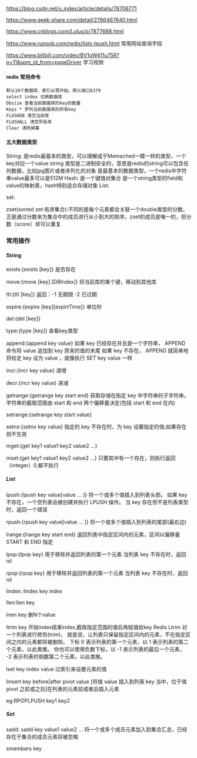 <!--
 * @Author: your name
 * @Date: 2020-11-10 15:11:26
 * @LastEditTime: 2021-05-18 16:22:42
 * @LastEditors: Please set LastEditors
 * @Description: In User Settings Edit
 * @FilePath: \Notes\Redis\下载操作文档.md
-->
https://blog.csdn.net/y_index/article/details/78706771

https://www.geek-share.com/detail/2786467640.html

https://www.cnblogs.com/Lulus/p/7877688.html

https://www.runoob.com/redis/lists-lpush.html  常用网站查询字段

https://www.bilibili.com/video/BV1oW411u75R?p=11&spm_id_from=pageDriver  学习视频

#### redis 常用命令

```redis
默认16个数据库，索引从零开始，默认端口6379
select index 切换数据库 
Dbsize 查看当前数据库的key的数量
Keys * 罗列当前数据库的所有key
FLUSHDB 清空当前库
FLUSHALL 清空所有库
Clear 清除屏幕
```

#### 五大数据类型

String: 是redis最基本的类型，可以理解成于Memached一模一样的类型，一个key对应一个value
        string 类型是二进制安全的，意思是redis的string可以包含任何数据，比如jpg图片或者序列化的对象
        是最基本的数据类型，一个redis中字符串value最多可以是512M
Hash:   是一个键值对集合
        是一个string类型的field和value的映射表，hash特别适合存储对象
List:   

set:

zset(sorted zet:有序集合):不同的是每个元素都会关联一个double类型的分数。
        正是通过分数来为集合中的成员进行从小到大的排序。zset的成员是唯一的，但分数（score）却可以重复

### 常用操作

#### String

exists:{exists [key]}  是否存在

move:{move [key] [DBIndex]} 将当前库的某个键，移动到其他库 

ttl:{ttl [key]} 返回：-1  无期限    -2  已过期

expire:{expire [key][expirtTime]} 单位秒  

del:{del [key]}

type:{type [key]} 查看key类型

append:{append key value}  如果 key 已经存在并且是一个字符串， APPEND 命令将 value 追加到 key 原来的值的末尾
                           如果 key 不存在， APPEND 就简单地将给定 key 设为  value ，就像执行 SET key value 一样

incr:{incr key value} 递增
 
decr:{incr key value} 递减

getrange:{getrange key start end} 获取存储在指定 key 中字符串的子字符串。字符串的截取范围由 start 和 end 两个偏移量决定(包括 start 和 end 在内)

setrange:{setrange key start value}

setnx:{setnx key value} 指定的 key 不存在时，为 key 设置指定的值;如果存在则不生效

mget:{get key1 value1 key2 value2 ...}

mset:{get key1 value1 key2 value2 ...}  只要其中有一个存在，则执行返回（integer）0,都不执行

##### List

lpush:{lpush key value[value ... ]}  将一个或多个值插入到列表头部。 如果 key 不存在，一个空列表会被创建并执行 LPUSH 操作。 当 key 存在但不是列表类型时，返回一个错误

rpush:{rpush key value[value ... ]}  将一个或多个值插入到列表的尾部(最右边)

lrange:{lrange key start end}  返回列表中指定区间内的元素，区间以偏移量 START 和 END 指定

lpop:{lpop key} 用于移除并返回列表的第一个元素 当列表 key 不存在时，返回 nil 

rpop:{rpop key} 用于移除并返回列表的第一个元素 当列表 key 不存在时，返回 nil 

lindex: lindex key index 

llen:llen key

lrem key 删N个value

ltrim key 开始index结束index,截取指定范围的值后再赋值给key Redis Ltrim 对一个列表进行修剪(trim)，
          就是说，让列表只保留指定区间内的元素，不在指定区间之内的元素都将被删除。
          下标 0 表示列表的第一个元素，以 1 表示列表的第二个元素，以此类推。
          你也可以使用负数下标，以 -1 表示列表的最后一个元素， -2 表示列表的倒数第二个元素，以此类推。

lset key index value  过索引来设置元素的值

linsert  key before|after  pivot  value       [将值 value 插入到列表 key 当中，位于值 pivot 之前或之后]在列表的元素前或者后插入元素

eg:RPOPLPUSH key1 key2

##### Set

sadd: sadd key value1 value2 ... 将一个或多个成员元素加入到集合汇总，已经存在于集合的成员元素将被忽略

smembers key
